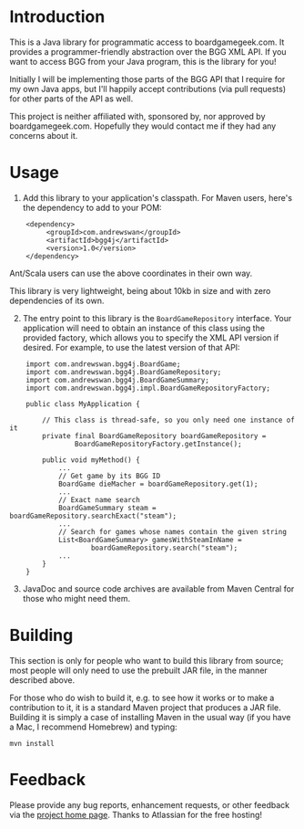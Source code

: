 # Introduction

This is a Java library for programmatic access to boardgamegeek.com. It
provides a programmer-friendly abstraction over the BGG XML API. If you want to
access BGG from your Java program, this is the library for you!

Initially I will be implementing those parts of the BGG API that I require for
my own Java apps, but I'll happily accept contributions (via pull requests) for
other parts of the API as well.

This project is neither affiliated with, sponsored by, nor approved by
boardgamegeek.com. Hopefully they would contact me if they had any concerns
about it.

# Usage

1. Add this library to your application's classpath. For Maven users, here's the
dependency to add to your POM:

```
    <dependency>
         <groupId>com.andrewswan</groupId>
         <artifactId>bgg4j</artifactId>
         <version>1.0</version>
    </dependency>
```
Ant/Scala users can use the above coordinates in their own way.

This library is very lightweight, being about 10kb in size and with zero
dependencies of its own.

2. The entry point to this library is the `BoardGameRepository` interface. Your
application will need to obtain an instance of this class using the provided
factory, which allows you to specify the XML API version if desired. For example,
to use the latest version of that API:

```
    import com.andrewswan.bgg4j.BoardGame;
    import com.andrewswan.bgg4j.BoardGameRepository;
    import com.andrewswan.bgg4j.BoardGameSummary;
    import com.andrewswan.bgg4j.impl.BoardGameRepositoryFactory;

    public class MyApplication {

        // This class is thread-safe, so you only need one instance of it
        private final BoardGameRepository boardGameRepository =
                BoardGameRepositoryFactory.getInstance();

        public void myMethod() {
            ...
            // Get game by its BGG ID
            BoardGame dieMacher = boardGameRepository.get(1);
            ...
            // Exact name search
            BoardGameSummary steam = boardGameRepository.searchExact("steam");
            ...
            // Search for games whose names contain the given string
            List<BoardGameSummary> gamesWithSteamInName =
                    boardGameRepository.search("steam");
            ...
        }
    }
```

3. JavaDoc and source code archives are available from Maven Central for those
who might need them.

# Building

This section is only for people who want to build this library from source; most
people will only need to use the prebuilt JAR file, in the manner described
above.

For those who do wish to build it, e.g. to see how it works or to make a
contribution to it, it is a standard Maven project that produces a JAR file.
Building it is simply a case of installing Maven in the usual way (if you
have a Mac, I recommend Homebrew) and typing:

  `mvn install`

# Feedback

Please provide any bug reports, enhancement requests, or other feedback via the
[project home page](https://bitbucket.org/AndrewSwan_au/bgg4j). Thanks to
Atlassian for the free hosting!